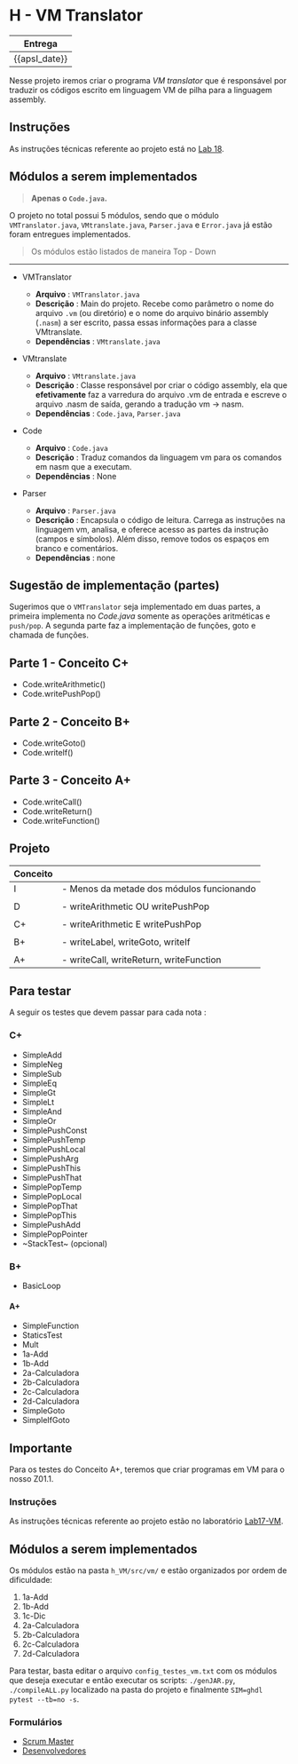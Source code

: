# H - VM Translator

| Entrega      |
|--------------|
| {{apsI_date}} |

Nesse projeto iremos criar o programa *VM translator* que é responsável por traduzir os códigos escrito em linguagem VM de pilha para a linguagem assembly.

## Instruções 

As instruções técnicas referente ao projeto está no [Lab 18](/Z01.1/Labs/Lab18.1-VMtranslator/).

## Módulos a serem implementados

> **Apenas o `Code.java`.**

O projeto no total possui 5 módulos, sendo que o módulo `VMTranslator.java`, `VMtranslate.java`, `Parser.java`  e `Error.java` já estão foram entregues implementados.

> Os módulos estão listados de maneira Top - Down

---------------------------
 
- VMTranslator
    - **Arquivo**   : `VMTranslator.java`
    - **Descrição** : Main do projeto. Recebe como parâmetro o nome do arquivo `.vm` (ou diretório) e o nome do arquivo binário assembly (`.nasm`) a ser escrito, passa essas informações para a classe VMtranslate. 
    - **Dependências** : `VMtranslate.java`
    
- VMtranslate
    - **Arquivo**   : `VMtranslate.java`
    - **Descrição** : Classe responsável por criar o código assembly, ela que **efetivamente** faz a varredura do arquivo .vm de entrada e escreve o arquivo .nasm de saída, gerando a tradução vm -> nasm. 
    - **Dependências** : `Code.java`, `Parser.java`
    
- Code
    - **Arquivo**   : `Code.java`
    - **Descrição** :  Traduz comandos da linguagem vm para os comandos em nasm que a executam.
    - **Dependências** : None
  
- Parser
    - **Arquivo**   : `Parser.java`
    - **Descrição** : Encapsula o código de leitura. Carrega as instruções na linguagem vm, analisa, e oferece acesso as partes da instrução  (campos e símbolos). Além disso, remove todos os espaços em branco e comentários.
    - **Dependências** : none

## Sugestão de implementação (partes)

Sugerimos que o `VMTranslator` seja implementado em duas partes, a primeira implementa no *Code.java* somente as operações aritméticas e `push/pop`. A segunda parte faz a implementação de funções, goto e chamada de funções.

## Parte 1 - Conceito C+
   
- Code.writeArithmetic()
- Code.writePushPop()

## Parte 2 - Conceito B+

- Code.writeGoto()
- Code.writeIf()

## Parte 3 - Conceito A+

- Code.writeCall()
- Code.writeReturn()
- Code.writeFunction()

## Projeto

| Conceito |                                           |
|----------|-------------------------------------------|
| I        | - Menos da metade dos módulos funcionando |
|          |                                           |
| D        | - writeArithmetic OU writePushPop         |
|          |                                           |
| C+       | - writeArithmetic E writePushPop          |
|          |                                           |
| B+       | - writeLabel, writeGoto, writeIf          |
|          |                                           |
| A+       | - writeCall, writeReturn, writeFunction   |

## Para testar 

A seguir os testes que devem passar para cada nota :

### C+

- SimpleAdd
- SimpleNeg
- SimpleSub
- SimpleEq 
- SimpleGt 
- SimpleLt 
- SimpleAnd
- SimpleOr 
- SimplePushConst
- SimplePushTemp 
- SimplePushLocal
- SimplePushArg 
- SimplePushThis
- SimplePushThat
- SimplePopTemp 
- SimplePopLocal
- SimplePopThat 
- SimplePopThis 
- SimplePushAdd 
- SimplePopPointer
- ~StackTest~ (opcional) 

### B+

- BasicLoop 

#### A+

- SimpleFunction
- StaticsTest
- Mult 
- 1a-Add
- 1b-Add
- 2a-Calculadora 
- 2b-Calculadora 
- 2c-Calculadora 
- 2d-Calculadora 
- SimpleGoto 
- SimpleIfGoto

## Importante

Para os testes do Conceito A+, teremos que criar programas em VM para o nosso Z01.1.

### Instruções 

As instruções técnicas referente ao projeto estão no laboratório [Lab17-VM](/Z01.1/Labs/Lab17-VM/).

## Módulos a serem implementados

Os módulos estão na pasta `h_VM/src/vm/` e estão organizados por ordem de dificuldade:

1. 1a-Add
1. 1b-Add
1. 1c-Dic
1. 2a-Calculadora
1. 2b-Calculadora
1. 2c-Calculadora
1. 2d-Calculadora

Para testar, basta editar o arquivo `config_testes_vm.txt` com os módulos que deseja executar e então executar os scripts: `./genJAR.py`, `./compileALL.py` localizado na pasta do projeto e finalmente `SIM=ghdl pytest --tb=no -s`.


### Formulários

- [Scrum Master]({{form_scrum_link}})
- [Desenvolvedores]({{form_dev_link}})
